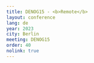 ```yaml
---
title: DENOG15 - <b>Remote</b>
layout: conference
lang: de
year: 2023
city: Berlin
meeting: DENOG15
order: 40
nolink: true
---
```



